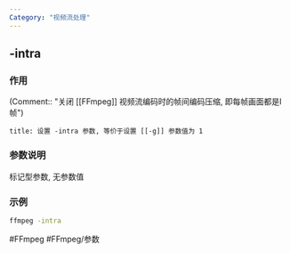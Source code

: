 ```yaml
---
Category: "视频流处理"
---
```


## -intra

### 作用
(Comment:: "关闭 [[FFmpeg]] 视频流编码时的帧间编码压缩, 即每帧画面都是I帧")

```ad-info
title: 设置 -intra 参数, 等价于设置 [[-g]] 参数值为 1
```

### 参数说明
标记型参数, 无参数值

### 示例
```bash
ffmpeg -intra
```

#FFmpeg #FFmpeg/参数